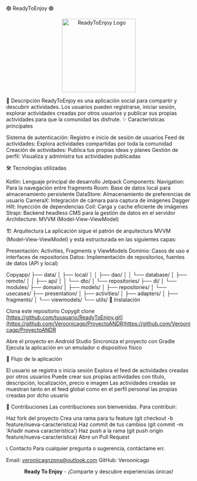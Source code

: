 🟣 ReadyToEnjoy 🟣
<p align="center">
  <img src="app_logo.png" alt="ReadyToEnjoy Logo" width="200"/>
</p>
📱 Descripción
ReadyToEnjoy es una aplicación social para compartir y descubrir actividades. Los usuarios pueden registrarse, iniciar sesión, explorar actividades creadas por otros usuarios y publicar sus propias actividades para que la comunidad las disfrute.
✨ Características principales

Sistema de autenticación: Registro e inicio de sesión de usuarios
Feed de actividades: Explora actividades compartidas por toda la comunidad
Creación de actividades: Publica tus propias ideas y planes
Gestión de perfil: Visualiza y administra tus actividades publicadas

🛠️ Tecnologías utilizadas

Kotlin: Lenguaje principal de desarrollo
Jetpack Components:
Navigation: Para la navegación entre fragments
Room: Base de datos local para almacenamiento persistente
DataStore: Almacenamiento de preferencias de usuario
CameraX: Integración de cámara para captura de imágenes
Dagger Hilt: Inyección de dependencias
Coil: Carga y cache eficiente de imágenes
Strapi: Backend headless CMS para la gestión de datos en el servidor
Architecture: MVVM (Model-View-ViewModel)

🏗️ Arquitectura
La aplicación sigue el patrón de arquitectura MVVM (Model-View-ViewModel) y está estructurada en las siguientes capas:

Presentación: Activities, Fragments y ViewModels
Dominio: Casos de uso e interfaces de repositorios
Datos: Implementación de repositorios, fuentes de datos (API y local)

Copyapp/
├── data/
│   ├── local/
│   │   ├── dao/
│   │   └── database/
│   ├── remote/
│   │   ├── api/
│   │   └── dto/
│   └── repositories/
├── di/
│   └── modules/
├── domain/
│   ├── models/
│   ├── repositories/
│   └── usecases/
├── presentation/
│   ├── activities/
│   ├── adapters/
│   ├── fragments/
│   └── viewmodels/
└── utils/
🚀 Instalación

Clona este repositorio
Copygit clone [https://github.com/tuusuario/ReadyToEnjoy.git](https://github.com/Veroonicagp/ProyectoANDR)https://github.com/Veroonicagp/ProyectoANDR

Abre el proyecto en Android Studio
Sincroniza el proyecto con Gradle
Ejecuta la aplicación en un emulador o dispositivo físico

🔄 Flujo de la aplicación

El usuario se registra o inicia sesión
Explora el feed de actividades creadas por otros usuarios
Puede crear sus propias actividades con título, descripción, localización, precio e imagen
Las actividades creadas se muestran tanto en el feed global como en el perfil personal las propias creadas por dcho usuario

👥 Contribuciones
Las contribuciones son bienvenidas. Para contribuir:

Haz fork del proyecto
Crea una rama para tu feature (git checkout -b feature/nueva-caracteristica)
Haz commit de tus cambios (git commit -m 'Añadir nueva característica')
Haz push a la rama (git push origin feature/nueva-caracteristica)
Abre un Pull Request

📞 Contacto
Para cualquier pregunta o sugerencia, contáctame en:

Email: veroniicagnzpns@outlook.com
GitHub: Veroonicagp


<p align="center">
  <b>Ready To Enjoy</b> - ¡Comparte y descubre experiencias únicas!
</p>
